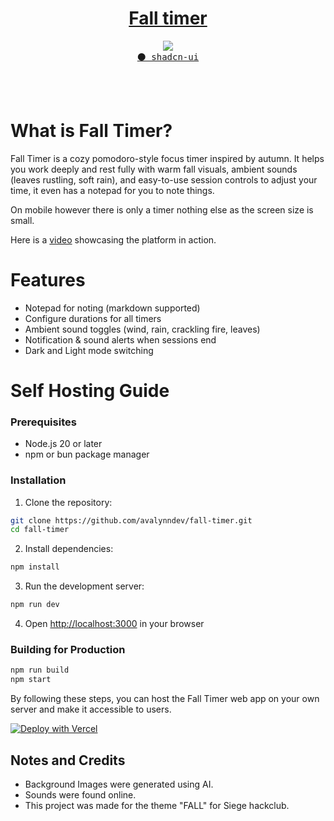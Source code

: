 <center> <h1><a href="https://fall-timer.vercel.app/"> Fall timer</a> </h1></center>

<p align="center">
  <img src="https://skillicons.dev/icons?i=react,nextjs,tailwind,ts" />
  <br/>
  <a href=""><kbd>⚫️ shadcn-ui</kbd></a>
</p>
<br/><br/>

# What is Fall Timer?

Fall Timer is a cozy pomodoro-style focus timer inspired by autumn. It helps you work deeply and rest fully with warm fall visuals, ambient sounds (leaves rustling, soft rain), and easy-to-use session controls to adjust your time, it even has a notepad for you to note things.

On mobile however there is only a timer nothing else as the screen size is small.

Here is a [video](https://www.youtube.com/watch?v=fSRl41Pwb1s) showcasing the platform in action.

# Features

- Notepad for noting (markdown supported)
- Configure durations for all timers
- Ambient sound toggles (wind, rain, crackling fire, leaves)
- Notification & sound alerts when sessions end
- Dark and Light mode switching

# Self Hosting Guide

### Prerequisites

- Node.js 20 or later
- npm or bun package manager

### Installation

1. Clone the repository:

```bash
git clone https://github.com/avalynndev/fall-timer.git
cd fall-timer
```

2. Install dependencies:

```bash
npm install
```

3. Run the development server:

```bash
npm run dev
```

4. Open [http://localhost:3000](http://localhost:3000) in your browser

### Building for Production

```bash
npm run build
npm start
```

By following these steps, you can host the Fall Timer web app on your own server and make it accessible to users.

[![Deploy with Vercel](https://vercel.com/button)](https://vercel.com/new/clone?repository-url=https%3A%2F%2Fgithub.com%2Favalynndev%2Ffall-timer)

## Notes and Credits

- Background Images were generated using AI.
- Sounds were found online.
- This project was made for the theme "FALL" for Siege hackclub.

